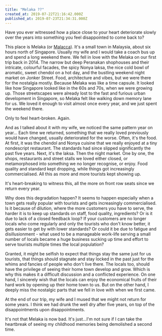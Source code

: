 ```yaml
---
title: "Melaka ??"
created_at: 2019-07-22T21:16:42.000Z
published_at: 2019-07-23T21:34:31.000Z
---
```

Have you ever witnessed how a place close to your heart deteriorate slowly over the years into something you feel disappointed to come back to?

This place is Melaka (or [Malacca](https://en.wikipedia.org/wiki/Malacca)). It's a small town in Malaysia, about six hours north of Singapore. Usually my wife and I would take a coach bus up and spend a long weekend there. We fell in love with the Melaka on our first trip back in 2014. The narrow but deep Peranakan shophouses and their intricate, colourful facades, the spicy Nonya laksa, the nice cold bowl of aromatic, sweet chendol on a hot day, and the bustling weekend night market on Jonker Street. Food, architecture and vibes, but we were there for the nostalgia mostly. Because Melaka was like a time capsule. It looked like how Singapore looked like in the 60s and 70s, when we were growing up. Those streetscapes were already lost to the fast and furious urban development in Singapore, so Melaka felt like walking down memory lane for us. We loved it enough to visit almost once every year, and we just spent the weekend there.

Only to feel heart-broken. Again. 

And as I talked about it with my wife, we noticed the same pattern year on year... Each time we returned, something that we really loved previously would have changed, usually deteriorated for the worse. Often, it's the food. At first, it was the chendol and Nonya cuisine that we really enjoyed at a tiny nondescript restaurant. The standards had since slipped significantly the past five years. Next, it's the laksa. Then the night market. One by one, the shops, restaurants and street stalls we loved either closed, or metamorphosed into something we no longer recognise, or enjoy. Food quality and standard kept dropping, while things got increasingly commercialised. All this as more and more tourists kept showing up.   

It's heart-breaking to witness this, all the more on front row seats since we return every year. 

Why does this degradation happen? It seems to happen especially when a town gets really popular with tourists and gets increasingly commercialised. Is it because of dilution, where the more customers you have to serve, the harder it is to keep up standards on staff, food quality, ingredients? Or is it due to lack of a closed feedback loop? If your customers are no longer locals who come regularly and only the tourists who don't know better, it gets easier to get by with lower standards? Or could it be due to fatigue and disillusionment - what used to be a manageable work-life serving a small number of locals became a huge business sucking up time and effort to serve tourists multiple times the local population?

Granted, it might be selfish to expect that things stay the same just for us tourists, that things should stagnate and stay locked in the past just for the whims and fancies of people who don't live there. The locals too, should have the privilege of seeing their home town develop and grow. Which is why this makes it a difficult discussion and a conflicted experience. On one hand, I sincerely wish that the locals can enjoy the economical fruits of their hard work by opening up their home town to us. But on the other hand, I deeply miss the nostalgic parts that we fell in love with when we first came.

At the end of our trip, my wife and I mused that we might not return for some years. I think we had drunk the well dry after five years, on top of the disappointments upon disappointments. 

It's not that Melaka is now bad. It's just...I'm not sure if I can take the heartbreak of seeing my childhood memories being demolished a second time.
